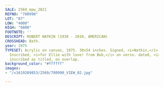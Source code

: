 ```yaml
---
SALE: 2569_mpw_2021
REFNO: "780990"
LOT: "87"
LOW: "4000"
HIGH: "6000"
FOOTNOTE: ''
DESCRIPT: ROBERT NATKIN (1930 - 2010, AMERICAN)
CROSSHEAD: Bath.
year: 1975
TYPESET: Acrylic on canvas, 1975. 30x54 inches. Signed, <i>Natkin,</i> lower right.
  Inscribed, <i>for Ellie with love! from Bob,</i> on verso. dated, <i>1975,</i> and
  inscribed as titled, on overlap.
background_color: "#ffffff"
images:
- "/v1619209853/2569/780990_VIEW_02.jpg"

---
```

